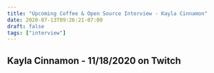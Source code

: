 ```yaml
---
title: "Upcoming Coffee & Open Source Interview - Kayla Cinnamon"
date: 2020-07-13T09:26:21-07:00
draft: false
tags: ["interview"]
---
```


## Kayla Cinnamon - 11/18/2020 on Twitch

<br /><br /><br /><br />
<br /><br /><br /><br /><br /><br /><br /><br />